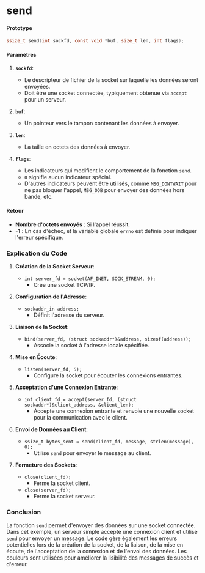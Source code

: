 # send

#### Prototype

```c
ssize_t send(int sockfd, const void *buf, size_t len, int flags);
```

#### Paramètres

1. **`sockfd`**:
   - Le descripteur de fichier de la socket sur laquelle les données seront envoyées.
   - Doit être une socket connectée, typiquement obtenue via `accept` pour un serveur.

2. **`buf`**:
   - Un pointeur vers le tampon contenant les données à envoyer.

3. **`len`**:
   - La taille en octets des données à envoyer.

4. **`flags`**:
   - Les indicateurs qui modifient le comportement de la fonction `send`.
   - `0` signifie aucun indicateur spécial.
   - D'autres indicateurs peuvent être utilisés, comme `MSG_DONTWAIT` pour ne pas bloquer l'appel, `MSG_OOB` pour envoyer des données hors bande, etc.

#### Retour

- **Nombre d'octets envoyés** : Si l'appel réussit.
- **-1** : En cas d'échec, et la variable globale `errno` est définie pour indiquer l'erreur spécifique.

### Explication du Code

1. **Création de la Socket Serveur**:
   - `int server_fd = socket(AF_INET, SOCK_STREAM, 0);`
     - Crée une socket TCP/IP.

2. **Configuration de l'Adresse**:
   - `sockaddr_in address;`
     - Définit l'adresse du serveur.

3. **Liaison de la Socket**:
   - `bind(server_fd, (struct sockaddr*)&address, sizeof(address));`
     - Associe la socket à l'adresse locale spécifiée.

4. **Mise en Écoute**:
   - `listen(server_fd, 5);`
     - Configure la socket pour écouter les connexions entrantes.

5. **Acceptation d'une Connexion Entrante**:
   - `int client_fd = accept(server_fd, (struct sockaddr*)&client_address, &client_len);`
     - Accepte une connexion entrante et renvoie une nouvelle socket pour la communication avec le client.

6. **Envoi de Données au Client**:
   - `ssize_t bytes_sent = send(client_fd, message, strlen(message), 0);`
     - Utilise `send` pour envoyer le message au client.

7. **Fermeture des Sockets**:
   - `close(client_fd);`
     - Ferme la socket client.
   - `close(server_fd);`
     - Ferme la socket serveur.

### Conclusion

La fonction `send` permet d'envoyer des données sur une socket connectée. Dans cet exemple, un serveur simple accepte une connexion client et utilise `send` pour envoyer un message. Le code gère également les erreurs potentielles lors de la création de la socket, de la liaison, de la mise en écoute, de l'acceptation de la connexion et de l'envoi des données. Les couleurs sont utilisées pour améliorer la lisibilité des messages de succès et d'erreur.
